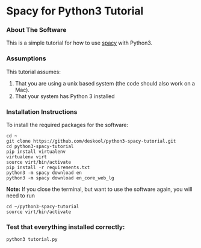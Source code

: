 # Spacy for Python3 Tutorial

### About The Software 
This is a simple tutorial for how to use [spacy](href="https://spacy.io) with Python3.

### Assumptions
This tutorial assumes:
1. That you are using a unix based system (the code should also work on a Mac).
2. That your system has Python 3 installed 

### Installation Instructions
To install the required packages for the software:
    
    cd ~
    git clone https://github.com/deskool/python3-spacy-tutorial.git
    cd python3-spacy-tutorial
    pip install virtualenv
    virtualenv virt
    source virt/bin/activate
    pip install -r requirements.txt
    python3 -m spacy download en
    python3 -m spacy download en_core_web_lg

**Note:** If you close the terminal, but want to use the software again, you will need to run 
    
    cd ~/python3-spacy-tutorial
    source virt/bin/activate

### Test that everything installed correctly:
    python3 tutorial.py
